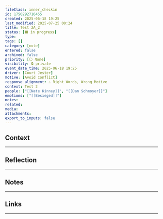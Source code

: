 ```yaml
---
fileClass: inner_checkin
id: 1750292716455
created: 2025-06-18 19:25
last_modified: 2025-07-25 00:24
title: Test 2A_2
status: [🟧 in progress]
type: 
tags: []
category: [note]
entered: false
archived: false
priority: [⚪ None]
visibility: 🔒 private
event_date_time: 2025-06-18 19:25
driver: [Court Jester]
motive: [Avoid Conflict]
response_alignment: ⚠️ Right Words, Wrong Motive
context: Test 2
people: ["[[Nate Kinney]]", "[[Dan Schmoyer]]"]
emotions: ["[[Besieged]]"]
notes: 
related: 
media: 
attachments: 
export_to_inputs: false
---
```


## Context

---

## Reflection
---

## Notes 
---

## Links
---

